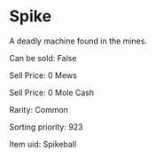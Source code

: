 # Spike

A deadly machine found in the mines.

Can be sold: False

Sell Price: 0 Mews

Sell Price: 0 Mole Cash

Rarity: Common

Sorting priority: 923

Item uid: Spikeball